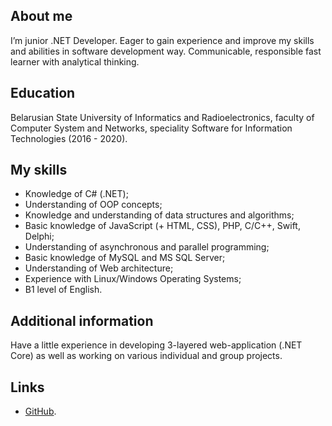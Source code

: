 ## About me
I’m junior .NET Developer. Eager to gain experience and improve my skills and abilities in software development way. 
Communicable, responsible fast learner with analytical thinking.

## Education
Belarusian State University of Informatics and Radioelectronics, faculty of Computer System and Networks, speciality Software for Information Technologies (2016 - 2020).

## My skills
* Knowledge of C# (.NET); 
* Understanding of OOP concepts;
* Knowledge and understanding of data structures and algorithms; 
* Basic knowledge of JavaScript (+ HTML, CSS), PHP, C/С++, Swift, Delphi; 
* Understanding of asynchronous and parallel programming; 
* Basic knowledge of MySQL and MS SQL Server; 
* Understanding of Web architecture; 
* Experience with Linux/Windows Operating Systems;
* B1 level of English.

## Additional information
Have a little experience in developing 3-layered web-application (.NET Core) as well as working on various individual and group projects.



## Links
* [GitHub](https://github.com/AnnZh).
